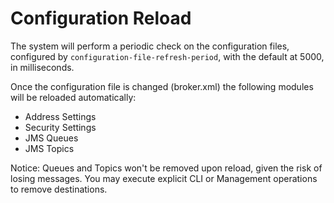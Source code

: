 # Configuration Reload

The system will perform a periodic check on the configuration files, configured by `configuration-file-refresh-period`, with the default at 5000, in milliseconds.

Once the configuration file is changed (broker.xml) the following modules will be reloaded automatically:

- Address Settings
- Security Settings
- JMS Queues
- JMS Topics


Notice: Queues and Topics won't be removed upon reload, given the risk of losing messages. You may execute explicit CLI or Management operations to remove destinations.